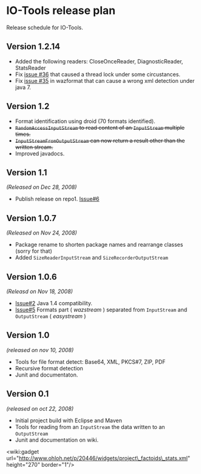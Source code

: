 # IO-Tools release plan #

Release schedule for IO-Tools.
## Version 1.2.14 ##

  * Added the following readers: CloseOnceReader, DiagnosticReader, StatsReader
  * Fix [issue #36](https://code.google.com/p/io-tools/issues/detail?id=36)  that caused a thread lock under some circustances.
  * Fix [issue #35](https://code.google.com/p/io-tools/issues/detail?id=35)  in wazformat that can cause a wrong xml detection under java 7.

## Version 1.2 ##
  * Format identification using droid (70 formats identified).
  * ~~`RandomAccessInputStream` to read content of an `InputStream` multiple times.~~
  * ~~`InputStreamFromOutputStream` can now return a result other than the written stream.~~
  * Improved javadocs.

## Version 1.1 ##
_(Released on Dec 28, 2008)_

  * Publish release on repo1. [Issue#6](http://code.google.com/p/io-tools/issues/detail?id=6)

## Version 1.0.7 ##
_(Released on Nov 24, 2008)_
  * Package rename to shorten package names and rearrange classes (sorry for that)
  * Added `SizeReaderInputStream` and `SizeRecorderOutputStream`

## Version 1.0.6 ##
_(Releasd on Nov 18, 2008)_
  * [Issue#2](http://code.google.com/p/io-tools/issues/detail?id=2) Java 1.4 compatibility.
  * [Issue#5](http://code.google.com/p/io-tools/issues/detail?id=5) Formats part ( _wazstream_ ) separated from `InputStream` and `OutputStream` ( _easystream_ )

## Version 1.0 ##
_(released on nov 10, 2008)_

  * Tools for file format detect: Base64, XML, PKCS#7, ZIP, PDF
  * Recursive format detection
  * Junit and documentaton.

## Version 0.1 ##
_(released on oct 22, 2008)_
  * Initial project build with Eclipse and Maven
  * Tools for reading from an `InputStream` the data written to an `OutputStream`
  * Junit and documentation on wiki.

&lt;wiki:gadget url="http://www.ohloh.net/p/20446/widgets/project\_factoids\_stats.xml" height="270" border="1"/&gt;